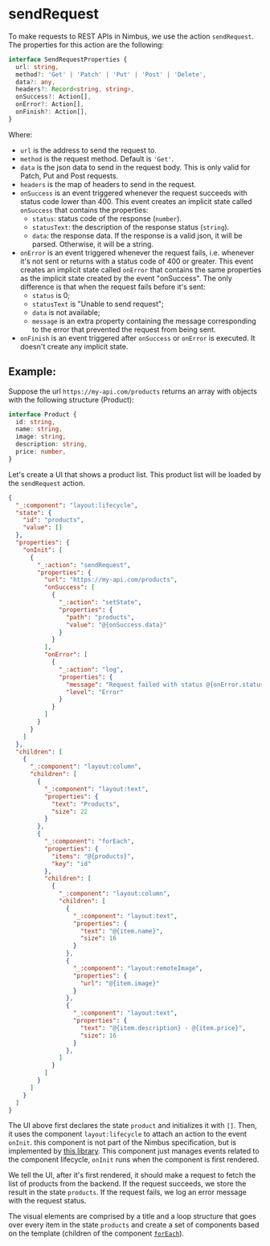 # sendRequest
To make requests to REST APIs in Nimbus, we use the action `sendRequest`. The properties for this action are the following:

```typescript
interface SendRequestProperties {
  url: string,
  method?: 'Get' | 'Patch' | 'Put' | 'Post' | 'Delete',
  data?: any,
  headers?: Record<string, string>,
  onSuccess?: Action[],
  onError?: Action[],
  onFinish?: Action[],
}
```

Where:
- `url` is the address to send the request to.
- `method` is the request method. Default is `'Get'`.
- `data` is the json data to send in the request body. This is only valid for Patch, Put and Post requests.
- `headers` is the map of headers to send in the request.
- `onSuccess` is an event triggered whenever the request succeeds with status code lower than 400. This event creates an implicit state called
`onSuccess` that contains the properties:
  - `status`: status code of the response (`number`).
  - `statusText`: the description of the response status (`string`).
  - `data`: the response data. If the response is a valid json, it will be parsed. Otherwise, it will be a string.
- `onError` is an event triggered whenever the request fails, i.e. whenever it's not sent or returns with a status code of 400 or greater. This
event creates an implicit state called `onError` that contains the same properties as the implicit state created by the event "onSuccess". The only
difference is that when the request fails before it's sent:
  - `status` is 0;
  - `statusText` is "Unable to send request";
  - `data` is not available;
  - `message` is an extra property containing the message corresponding to the error that prevented the request from being sent.
- `onFinish` is an event triggered after `onSuccess` or `onError` is executed. It doesn't create any implicit state.

## Example:
Suppose the url `https://my-api.com/products` returns an array with objects with the following structure (Product):
```typescript
interface Product {
  id: string,
  name: string,
  image: string,
  description: string,
  price: number,
}
```

Let's create a UI that shows a product list. This product list will be loaded by the `sendRequest` action.
```json
{
  "_:component": "layout:lifecycle",
  "state": {
    "id": "products",
    "value": []
  },
  "properties": {
    "onInit": [
      {
        "_:action": "sendRequest",
        "properties": {
          "url": "https://my-api.com/products",
          "onSuccess": [
            {
              "_:action": "setState",
              "properties": {
                "path": "products",
                "value": "@{onSuccess.data}"
              }
            }
          ],
          "onError": [
            {
              "_:action": "log",
              "properties": {
                "message": "Request failed with status @{onError.status}",
                "level": "Error"
              }
            }
          ]
        }
      }
    ]
  },
  "children": [
    {
      "_:component": "layout:column",
      "children": [
        {
          "_:component": "layout:text",
          "properties": {
            "text": "Products",
            "size": 22
          }
        },
        {
          "_:component": "forEach",
          "properties": {
            "items": "@{products}",
            "key": "id"
          },
          "children": [
            {
              "_:component": "layout:column",
              "children": [
                {
                  "_:component": "layout:text",
                  "properties": {
                    "text": "@{item.name}",
                    "size": 16
                  }
                },
                {
                  "_:component": "layout:remoteImage",
                  "properties": {
                    "url": "@{item.image}"
                  }
                },
                {
                  "_:component": "layout:text",
                  "properties": {
                    "text": "@{item.description} - @{item.price}",
                    "size": 16
                  }
                },
              ]
            }
          ]
        }
      ]
    }
  ]
}
```

The UI above first declares the state `product` and initializes it with `[]`. Then, it uses the component `layout:lifecycle` to attach an action
to the event `onInit`. this component is not part of the Nimbus specification, but is implemented by [this library](todo_link). This component just
manages events related to the component lifecycle, `onInit` runs when the component is first rendered.

We tell the UI, after it's first rendered, it should make a request to fetch the list of products from the backend. If the request succeeds,
we store the result in the state `products`. If the request fails, we log an error message with the request status.

The visual elements are comprised by a title and a loop structure that goes over every item in the state `products` and create a set of components
based on the template (children of the component [`forEach`](todo_link)).